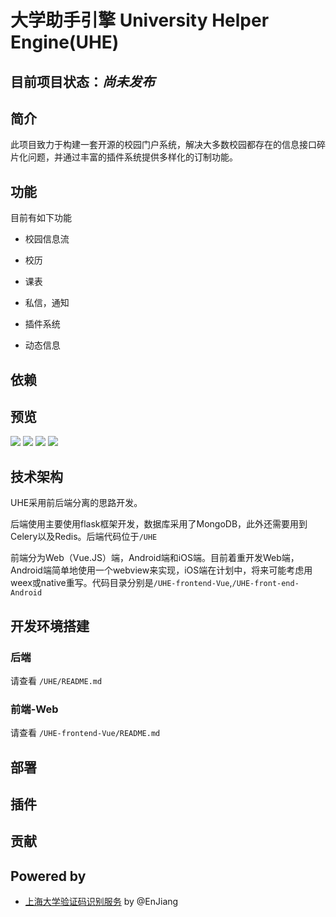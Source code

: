 # 大学助手引擎 University Helper Engine(UHE)

## 目前项目状态：*尚未发布*

## 简介

此项目致力于构建一套开源的校园门户系统，解决大多数校园都存在的信息接口碎片化问题，并通过丰富的插件系统提供多样化的订制功能。

## 功能
 
目前有如下功能

* 校园信息流

* 校历

* 课表

* 私信，通知

* 插件系统

* 动态信息

## 依赖

## 预览

![](/doc/screenshot1.jpg)
![](/doc/screenshot2.jpg)
![](/doc/screenshot3.jpg)
![](/doc/screenshot4.jpg)

## 技术架构

UHE采用前后端分离的思路开发。

后端使用主要使用flask框架开发，数据库采用了MongoDB，此外还需要用到Celery以及Redis。后端代码位于`/UHE`

前端分为Web（Vue.JS）端，Android端和iOS端。目前着重开发Web端，Android端简单地使用一个webview来实现，iOS端在计划中，将来可能考虑用weex或native重写。代码目录分别是`/UHE-frontend-Vue`,`/UHE-front-end-Android`

## 开发环境搭建

### 后端

请查看 `/UHE/README.md`

### 前端-Web

请查看 `/UHE-frontend-Vue/README.md`


## 部署

## 插件

## 贡献


## Powered by

* [上海大学验证码识别服务](https://github.com/shuopensourcecommunity/anti-captcha.shuosc.org) by @EnJiang
